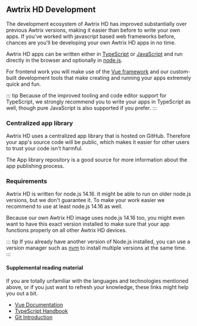 ## Awtrix HD Development

The development ecosystem of Awtrix HD has improved substantially over previous
Awtrix versions, making it easier than before to write your own apps. If you've
worked with javascript based web frameworks before, chances are you'll be
developing your own Awtrix HD apps in no time.

Awtrix HD apps can be written either in [TypeScript](ts) or [JavaScript](js)
and run directly in the browser and optionally in [node.js](nodejs).

For frontend work you will make use of the [Vue framework](vue) and our
custom-built development tools that make creating and running your apps
extremely quick and fun.

::: tip
Because of the improved tooling and code editor support for TypeScript, we
strongly recommend you to write your apps in TypeScript as well, though pure
JavaScript is also supported if you prefer.
:::

### Centralized app library

Awtrix HD uses a centralized app library that is hosted on GitHub. Therefore
your app's source code will be public, which makes it easier for other users to
trust your code isn't harmful.

The App library repository is a good source for more information about the app
publishing process.

### Requirements

Awtrix HD is written for node.js 14.16. It might be able to run on older node.js
versions, but we don't guarantee it. To make your work easier we recommend to
use at least node.js 14.16 as well.

Because our own Awtrix HD image uses node.js 14.16 too, you might even want to
have this exact version installed to make sure that your app functions properly
on all other Awtrix HD devices.

::: tip
If you already have another version of Node.js installed, you can use
a version manager such as [nvm](nvm) to install multiple versions at the
same time.
:::

#### Supplemental reading material
If you are totally unfamiliar with the languages and technologies mentioned
above, or if you just want to refresh your knowledge, these links might help
you out a bit.

- [Vue Documentation](vue-guide)
- [TypeScript Handbook](ts-handbook)
- [Git Introduction](git)

[ts]: https://www.typescriptlang.org/
[js]: https://developer.mozilla.org/en-US/docs/Web/JavaScript
[nodejs]: https://nodejs.org/en/about/
[vue]: https://vuejs.org/
[ts-handbook]: https://www.typescriptlang.org/docs/
[git]: https://git-scm.com/docs/gittutorial
[vue-guide]: https://v3.vuejs.org/guide/introduction.html
[nvm]: https://github.com/nvm-sh/nvm
